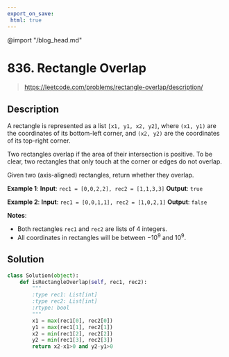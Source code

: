 ```yaml
---
export_on_save:
 html: true
---
```


@import "/blog_head.md"

# 836. Rectangle Overlap

> <https://leetcode.com/problems/rectangle-overlap/description/>

## Description

A rectangle is represented as a list `[x1, y1, x2, y2]`, where `(x1, y1)` are the coordinates of its bottom-left corner, and `(x2, y2)` are the coordinates of its top-right corner.

Two rectangles overlap if the area of their intersection is positive.  To be clear, two rectangles that only touch at the corner or edges do not overlap.

Given two (axis-aligned) rectangles, return whether they overlap.

**Example 1**:
**Input**: `rec1 = [0,0,2,2], rec2 = [1,1,3,3]`
**Output**: `true`

**Example 2**:
**Input**: `rec1 = [0,0,1,1], rec2 = [1,0,2,1]`
**Output**: `false`

**Notes**:
- Both rectangles `rec1` and `rec2` are lists of 4 integers.
- All coordinates in rectangles will be between $-10^9$ and $10^9$.

## Solution

```python {class=line-numbers}
class Solution(object):
    def isRectangleOverlap(self, rec1, rec2):
        """
        :type rec1: List[int]
        :type rec2: List[int]
        :rtype: bool
        """
        x1 = max(rec1[0], rec2[0])
        y1 = max(rec1[1], rec2[1])
        x2 = min(rec1[2], rec2[2])
        y2 = min(rec1[3], rec2[3])
        return x2-x1>0 and y2-y1>0
```

